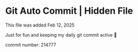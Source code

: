 # Git Auto Commit | Hidden File

This file was added Feb 12, 2025

Just for fun and keeping my daily git commit active 🤪

commit number: 214777
